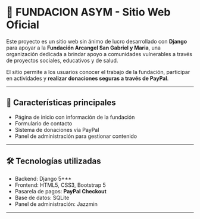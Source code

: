 # 🌱 FUNDACION ASYM - Sitio Web Oficial

Este proyecto es un sitio web sin ánimo de lucro desarrollado con **Django** para apoyar a la **Fundación Arcangel San Gabriel y Maria**, una organización dedicada a brindar apoyo a comunidades vulnerables a través de proyectos sociales, educativos y de salud.

El sitio permite a los usuarios conocer el trabajo de la fundación, participar en actividades y **realizar donaciones seguras a través de PayPal**.

---

## 📌 Características principales

- Página de inicio con información de la fundación
- Formulario de contacto
- Sistema de donaciones vía PayPal
- Panel de administración para gestionar contenido

---

## 🛠️ Tecnologías utilizadas

- Backend:  Django 5+**
- Frontend: HTML5, CSS3, Bootstrap 5
- Pasarela de pagos: **PayPal Checkout**
- Base de datos: SQLite 
- Panel de administración: Jazzmin

---

